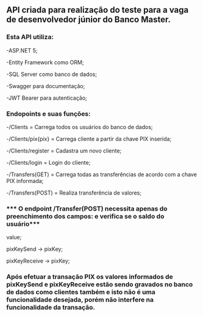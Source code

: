 ## API criada para realização do teste para a vaga de desenvolvedor júnior do Banco Master.

### Esta API utiliza:

-ASP.NET 5;

-Entity Framework como ORM;

-SQL Server como banco de dados;

-Swagger para documentação;

-JWT Bearer para autenticação;

### Endopoints e suas funções:

-/Clients = Carrega todos os usuários do banco de dados;

-/Clients/pix{pix} = Carrega cliente a partir da chave PIX inserida;

-/Clients/register = Cadastra um novo cliente;

-/Clients/login = Login do cliente;

-/Transfers(GET) = Carrega todas as transferências de acordo com a chave PIX informada;

-/Transfers(POST) = Realiza transferência de valores;

### *** O endpoint /Transfer(POST) necessita apenas do preenchimento dos campos: e verifica se o saldo do usuário***

value;

pixKeySend -> pixKey;

pixKeyReceive -> pixKey;

### Após efetuar a transação PIX os valores informados de pixKeySend e pixKeyReceive estão sendo gravados no banco de dados como clientes também e isto não é uma funcionalidade desejada, porém não interfere na funcionalidade da transação.